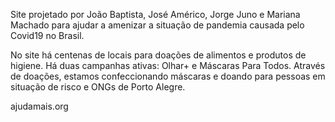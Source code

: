 Site projetado por João Baptista, José Américo, Jorge Juno e Mariana Machado para ajudar a amenizar a situação de pandemia causada pelo Covid19 no Brasil.

No site há centenas de locais para doações de alimentos e produtos de higiene.
Há duas campanhas ativas: Olhar+ e Máscaras Para Todos. Através de doações, estamos confeccionando máscaras e doando para pessoas em situação de risco e ONGs de Porto Alegre.

ajudamais.org
